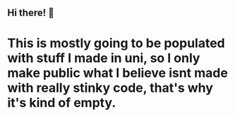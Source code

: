 ## Hi there! 👋

# This is mostly going to be populated with stuff I made in uni, so I only make public what I believe isnt made with really stinky code, that's why it's kind of empty.



<!--

Here are some ideas to get you started:

- 🔭 I’m currently working on ...
- 🌱 I’m currently learning ...
- 👯 I’m looking to collaborate on ...
- 🤔 I’m looking for help with ...
- 💬 Ask me about ...
- 📫 How to reach me: ...
- 😄 Pronouns: ...
- ⚡ Fun fact: ...
-->
